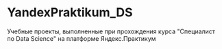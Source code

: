 # YandexPraktikum_DS
Учебные проекты, выполненные при прохождения курса "Специалист по Data Science" на платформе Яндекс.Практикум
